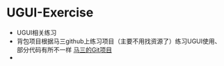 # UGUI-Exercise

- UGUI相关练习
- 背包项目根据马三github上练习项目（主要不用找资源了）练习UGUI使用、部分代码有所不一样
[马三的Git项目](https://github.com/XINCGer/Unity3DTraining/tree/master/UGUITraining)
- 